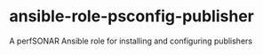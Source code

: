 # ansible-role-psconfig-publisher
A perfSONAR Ansible role for installing and configuring publishers
